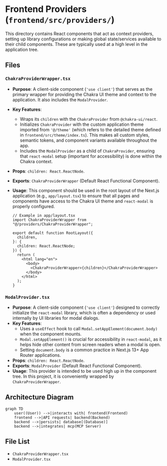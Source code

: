 # Frontend Providers (`frontend/src/providers/`)

This directory contains React components that act as context providers, setting up library configurations or making global state/services available to their child components. These are typically used at a high level in the application tree.

## Files

### `ChakraProviderWrapper.tsx`

- **Purpose**: A client-side component (`'use client'`) that serves as the primary wrapper for providing the Chakra UI theme and context to the application. It also includes the `ModalProvider`.
- **Key Features**:
  - Wraps its `children` with the `ChakraProvider` from `@chakra-ui/react`.
  - Initializes `ChakraProvider` with the custom application theme imported from `'@/theme'` (which refers to the detailed theme defined in `frontend/src/theme/index.ts`). This makes all custom styles, semantic tokens, and component variants available throughout the app.
  - Includes the `ModalProvider` as a child of `ChakraProvider`, ensuring that `react-modal` setup (important for accessibility) is done within the Chakra context.
- **Props**: `children: React.ReactNode`.
- **Exports**: `ChakraProviderWrapper` (Default React Functional Component).
- **Usage**: This component should be used in the root layout of the Next.js application (e.g., `app/layout.tsx`) to ensure that all pages and components have access to the Chakra UI theme and `react-modal` is properly configured.

  ```tsx
  // Example in app/layout.tsx
  import ChakraProviderWrapper from "@/providers/ChakraProviderWrapper";

  export default function RootLayout({
    children,
  }: {
    children: React.ReactNode;
  }) {
    return (
      <html lang="en">
        <body>
          <ChakraProviderWrapper>{children}</ChakraProviderWrapper>
        </body>
      </html>
    );
  }
  ```

### `ModalProvider.tsx`

- **Purpose**: A client-side component (`'use client'`) designed to correctly initialize the `react-modal` library, which is often a dependency or used internally by UI libraries for modal dialogs.
- **Key Features**:
  - Uses a `useEffect` hook to call `Modal.setAppElement(document.body)` when the component mounts.
  - `Modal.setAppElement()` is crucial for accessibility in `react-modal`, as it helps hide other content from screen readers when a modal is open.
  - Setting `document.body` is a common practice in Next.js 13+ App Router applications.
- **Props**: `children: React.ReactNode`.
- **Exports**: `ModalProvider` (Default React Functional Component).
- **Usage**: This provider is intended to be used high up in the component tree. In this project, it is conveniently wrapped by `ChakraProviderWrapper`.

## Architecture Diagram
```mermaid
graph TD
    user((User)) -->|interacts with| frontend(Frontend)
    frontend -->|API requests| backend(Backend)
    backend -->|persists| database[(Database)]
    backend -->|integrates| mcp(MCP Server)
```

<!-- File List Start -->
## File List

- `ChakraProviderWrapper.tsx`
- `ModalProvider.tsx`

<!-- File List End -->

